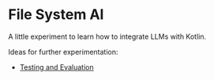 # File System AI

A little experiment to learn how to integrate LLMs with Kotlin.

Ideas for further experimentation:
- [Testing and Evaluation](https://docs.langchain4j.dev/tutorials/testing-and-evaluation)
